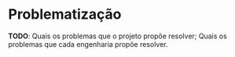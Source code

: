 # Problematização

**TODO**: Quais os problemas que o projeto propõe resolver; Quais os problemas que cada engenharia propõe resolver.
